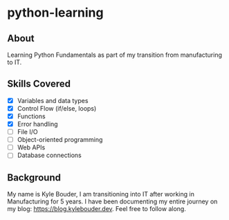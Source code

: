 # python-learning

## About
Learning Python Fundamentals as part of my transition from manufacturing to IT.

## Skills Covered
- [X] Variables and data types
- [X] Control Flow (if/else, loops)
- [X] Functions
- [X] Error handling
- [ ] File I/O
- [ ] Object-oriented programming
- [ ] Web APIs
- [ ] Database connections

## Background
My name is Kyle Bouder, I am transitioning into IT after working in Manufacturing for 5 years. I have been documenting my entire journey on my blog: https://blog.kylebouder.dev. Feel free to follow along.

